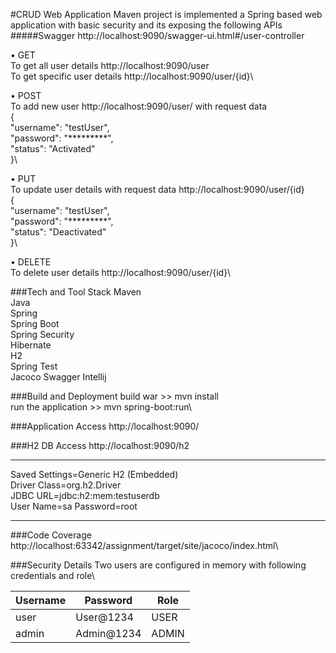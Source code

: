 #CRUD Web Application 
Maven project is implemented a Spring based web application with basic security and its
exposing the following APIs 
#####Swagger 
http://localhost:9090/swagger-ui.html#/user-controller

• GET\
    To get all user details http://localhost:9090/user\
    To get specific user details http://localhost:9090/user/{id}\
    
• POST\
    To add new user http://localhost:9090/user/ with request data\
    {\
      "username": "testUser",\
      "password": "*********",\
      "status": "Activated"\
    }\
    
• PUT\
    To update user details with request data http://localhost:9090/user/{id}\
    {\
       "username": "testUser",\
       "password": "*********",\
       "status": "Deactivated"\
    }\

• DELETE\
    To delete user details http://localhost:9090/user/{id}\


###Tech and Tool Stack
Maven\
Java\
Spring\
Spring Boot\
Spring Security\
Hibernate\
H2\
Spring Test\
Jacoco
Swagger
Intellij

###Build and Deployment 
build  war  >> mvn install\
run the application >> mvn spring-boot:run\

###Application Access
http://localhost:9090/

###H2 DB Access
http://localhost:9090/h2
*****
Saved Settings=Generic H2 (Embedded)\
Driver Class=org.h2.Driver\
JDBC URL=jdbc:h2:mem:testuserdb\
User Name=sa
Password=root
*****

###Code Coverage
http://localhost:63342/assignment/target/site/jacoco/index.html\

###Security Details
Two users are configured in memory with following credentials and role\

| Username  | Password | Role |
| ------------- | ------------- |------------- |
| user | User@1234 | USER |
| admin  | Admin@1234  | ADMIN |

